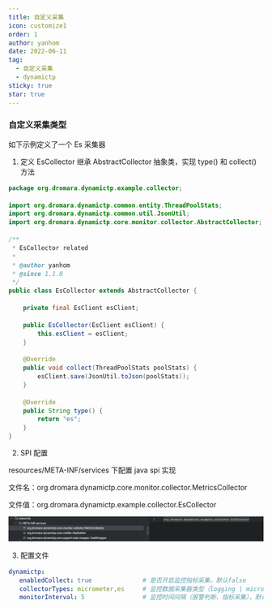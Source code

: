 ```yaml
---
title: 自定义采集
icon: customize1
order: 1
author: yanhom
date: 2022-06-11
tag:
  - 自定义采集
  - dynamictp
sticky: true
star: true
---
```


### 自定义采集类型

如下示例定义了一个 Es 采集器

1. 定义 EsCollector 继承 AbstractCollector 抽象类，实现 type() 和 collect() 方法

```java
package org.dromara.dynamictp.example.collector;

import org.dromara.dynamictp.common.entity.ThreadPoolStats;
import org.dromara.dynamictp.common.util.JsonUtil;
import org.dromara.dynamictp.core.monitor.collector.AbstractCollector;

/**
 * EsCollector related
 *
 * @author yanhom
 * @since 1.1.0
 */
public class EsCollector extends AbstractCollector {

    private final EsClient esClient;

    public EsCollector(EsClient esClient) {
        this.esClient = esClient;
    }

    @Override
    public void collect(ThreadPoolStats poolStats) {
        esClient.save(JsonUtil.toJson(poolStats));
    }

    @Override
    public String type() {
        return "es";
    }
}
```

2. SPI 配置

resources/META-INF/services 下配置 java spi 实现

文件名：org.dromara.dynamictp.core.monitor.collector.MetricsCollector

文件值：org.dromara.dynamictp.example.collector.EsCollector

![图片.png](/images/dynamictp/spi-collector.png)

3. 配置文件

```yaml
dynamictp:
   enabledCollect: true              # 是否开启监控指标采集，默认false
   collectorTypes: micrometer,es     # 监控数据采集器类型（logging | micrometer | internal_logging | JMX），默认micrometer
   monitorInterval: 5                # 监控时间间隔（报警判断、指标采集），默认5s     
```